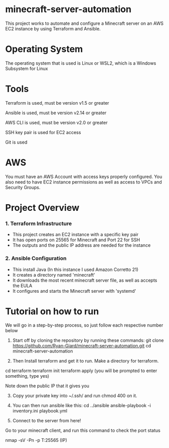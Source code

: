 # minecraft-server-automation

This project works to automate and configure a Minecraft server on an AWS EC2 instance by using Terraform and Ansible.

# Operating System

The operating system that is used is Linux or WSL2, which is a Windows Subsystem for Linux

# Tools

Terraform is used, must be version v1.5 or greater

Ansible is used, must be version v2.14 or greater

AWS CLI is used, must be version v2.0 or greater

SSH key pair is used for EC2 access

Git is used

# AWS

You must have an AWS Account with access keys properly configured. You also need to have EC2 instance permissions as well as access to VPCs and Security Groups.

# Project Overview

### 1. Terraform Infrastructure
- This project creates an EC2 instance with a specific key pair
- It has open ports on 25565 for Minecraft and Port 22 for SSH
- The outputs and the public IP address are needed for the instance


### 2. Ansible Configuration
- This install Java (In this instance I used Amazon Corretto 21)
- It creates a directory named 'minecraft'
- It downloads the most recent minecraft server file, as well as accepts the EULA
- It configures and starts the Minecraft server with 'systemd'

# Tutorial on how to run

We will go in a step-by-step process, so just follow each respective number below

1. Start off by cloning the repository by running these commands:
git clone https://github.com/Ryan-Giard/minecraft-server-automation.git
cd minecraft-server-automation

2. Then Install terraform and get it to run. Make a directory for terraform.

cd terraform
terraform init
terraform apply (you will be prompted to enter something, type yes)

Note down the public IP that it gives you

3. Copy your private key into ~/.ssh/ and run chmod 400 on it.

4. You can then run ansible like this:
cd ../ansible
ansible-playbook -i inventory.ini playbook.yml

5. Connect to the server from here!

Go to your minecraft client, and run this command to check the port status

nmap -sV -Pn -p T:25565 (IP)

